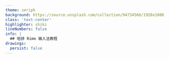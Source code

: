 ```yaml
---
theme: seriph
background: https://source.unsplash.com/collection/94734566/1920x1080
class: 'text-center'
highlighter: shiki
lineNumbers: false
info: |
  ## 哈拼 Rime 输入法教程
drawings:
  persist: false
---
```

